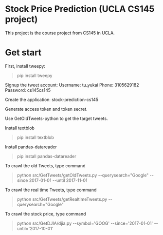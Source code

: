 # Stock Price Prediction (UCLA CS145 project)
This project is the course project from CS145 in UCLA.

# Get start
First, install tweepy:
> pip install tweepy

Signup the tweet account:
Username: tu_yukai
Phone: 3105629182
Password: cs145cs145

Create the application: stock-prediction-cs145

Generate access token and token secret.

Use GetOldTweets-python to get the target tweets.

Install textblob
> pip install textblob

Install pandas-datareader
> pip install pandas-datareader

To crawl the old Tweets, type command
> python src/GetTweets/getOldTweets.py --querysearch="Google" --since 2017-01-01 --until 2017-11-01


To crawl the real time Tweets, type command
> python src/GetTweets/getRealtimeTweets.py --querysearch="Google"

To crawl the stock price, type command
>python src/GetDJIA/djia.py --symbol='GOOG' --since='2017-01-01' --until='2017-10-01'